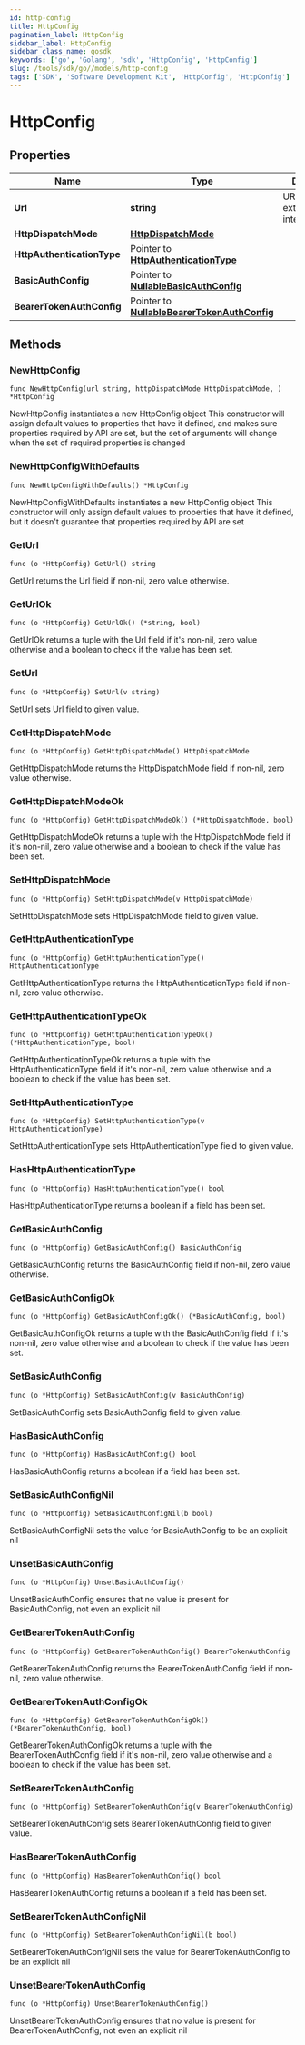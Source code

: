 ```yaml
---
id: http-config
title: HttpConfig
pagination_label: HttpConfig
sidebar_label: HttpConfig
sidebar_class_name: gosdk
keywords: ['go', 'Golang', 'sdk', 'HttpConfig', 'HttpConfig'] 
slug: /tools/sdk/go//models/http-config
tags: ['SDK', 'Software Development Kit', 'HttpConfig', 'HttpConfig']
---
```


# HttpConfig

## Properties

Name | Type | Description | Notes
------------ | ------------- | ------------- | -------------
**Url** | **string** | URL of the external/custom integration. | 
**HttpDispatchMode** | [**HttpDispatchMode**](http-dispatch-mode) |  | 
**HttpAuthenticationType** | Pointer to [**HttpAuthenticationType**](http-authentication-type) |  | [optional] [default to HTTPAUTHENTICATIONTYPE_NO_AUTH]
**BasicAuthConfig** | Pointer to [**NullableBasicAuthConfig**](basic-auth-config) |  | [optional] 
**BearerTokenAuthConfig** | Pointer to [**NullableBearerTokenAuthConfig**](bearer-token-auth-config) |  | [optional] 

## Methods

### NewHttpConfig

`func NewHttpConfig(url string, httpDispatchMode HttpDispatchMode, ) *HttpConfig`

NewHttpConfig instantiates a new HttpConfig object
This constructor will assign default values to properties that have it defined,
and makes sure properties required by API are set, but the set of arguments
will change when the set of required properties is changed

### NewHttpConfigWithDefaults

`func NewHttpConfigWithDefaults() *HttpConfig`

NewHttpConfigWithDefaults instantiates a new HttpConfig object
This constructor will only assign default values to properties that have it defined,
but it doesn't guarantee that properties required by API are set

### GetUrl

`func (o *HttpConfig) GetUrl() string`

GetUrl returns the Url field if non-nil, zero value otherwise.

### GetUrlOk

`func (o *HttpConfig) GetUrlOk() (*string, bool)`

GetUrlOk returns a tuple with the Url field if it's non-nil, zero value otherwise
and a boolean to check if the value has been set.

### SetUrl

`func (o *HttpConfig) SetUrl(v string)`

SetUrl sets Url field to given value.


### GetHttpDispatchMode

`func (o *HttpConfig) GetHttpDispatchMode() HttpDispatchMode`

GetHttpDispatchMode returns the HttpDispatchMode field if non-nil, zero value otherwise.

### GetHttpDispatchModeOk

`func (o *HttpConfig) GetHttpDispatchModeOk() (*HttpDispatchMode, bool)`

GetHttpDispatchModeOk returns a tuple with the HttpDispatchMode field if it's non-nil, zero value otherwise
and a boolean to check if the value has been set.

### SetHttpDispatchMode

`func (o *HttpConfig) SetHttpDispatchMode(v HttpDispatchMode)`

SetHttpDispatchMode sets HttpDispatchMode field to given value.


### GetHttpAuthenticationType

`func (o *HttpConfig) GetHttpAuthenticationType() HttpAuthenticationType`

GetHttpAuthenticationType returns the HttpAuthenticationType field if non-nil, zero value otherwise.

### GetHttpAuthenticationTypeOk

`func (o *HttpConfig) GetHttpAuthenticationTypeOk() (*HttpAuthenticationType, bool)`

GetHttpAuthenticationTypeOk returns a tuple with the HttpAuthenticationType field if it's non-nil, zero value otherwise
and a boolean to check if the value has been set.

### SetHttpAuthenticationType

`func (o *HttpConfig) SetHttpAuthenticationType(v HttpAuthenticationType)`

SetHttpAuthenticationType sets HttpAuthenticationType field to given value.

### HasHttpAuthenticationType

`func (o *HttpConfig) HasHttpAuthenticationType() bool`

HasHttpAuthenticationType returns a boolean if a field has been set.

### GetBasicAuthConfig

`func (o *HttpConfig) GetBasicAuthConfig() BasicAuthConfig`

GetBasicAuthConfig returns the BasicAuthConfig field if non-nil, zero value otherwise.

### GetBasicAuthConfigOk

`func (o *HttpConfig) GetBasicAuthConfigOk() (*BasicAuthConfig, bool)`

GetBasicAuthConfigOk returns a tuple with the BasicAuthConfig field if it's non-nil, zero value otherwise
and a boolean to check if the value has been set.

### SetBasicAuthConfig

`func (o *HttpConfig) SetBasicAuthConfig(v BasicAuthConfig)`

SetBasicAuthConfig sets BasicAuthConfig field to given value.

### HasBasicAuthConfig

`func (o *HttpConfig) HasBasicAuthConfig() bool`

HasBasicAuthConfig returns a boolean if a field has been set.

### SetBasicAuthConfigNil

`func (o *HttpConfig) SetBasicAuthConfigNil(b bool)`

 SetBasicAuthConfigNil sets the value for BasicAuthConfig to be an explicit nil

### UnsetBasicAuthConfig
`func (o *HttpConfig) UnsetBasicAuthConfig()`

UnsetBasicAuthConfig ensures that no value is present for BasicAuthConfig, not even an explicit nil
### GetBearerTokenAuthConfig

`func (o *HttpConfig) GetBearerTokenAuthConfig() BearerTokenAuthConfig`

GetBearerTokenAuthConfig returns the BearerTokenAuthConfig field if non-nil, zero value otherwise.

### GetBearerTokenAuthConfigOk

`func (o *HttpConfig) GetBearerTokenAuthConfigOk() (*BearerTokenAuthConfig, bool)`

GetBearerTokenAuthConfigOk returns a tuple with the BearerTokenAuthConfig field if it's non-nil, zero value otherwise
and a boolean to check if the value has been set.

### SetBearerTokenAuthConfig

`func (o *HttpConfig) SetBearerTokenAuthConfig(v BearerTokenAuthConfig)`

SetBearerTokenAuthConfig sets BearerTokenAuthConfig field to given value.

### HasBearerTokenAuthConfig

`func (o *HttpConfig) HasBearerTokenAuthConfig() bool`

HasBearerTokenAuthConfig returns a boolean if a field has been set.

### SetBearerTokenAuthConfigNil

`func (o *HttpConfig) SetBearerTokenAuthConfigNil(b bool)`

 SetBearerTokenAuthConfigNil sets the value for BearerTokenAuthConfig to be an explicit nil

### UnsetBearerTokenAuthConfig
`func (o *HttpConfig) UnsetBearerTokenAuthConfig()`

UnsetBearerTokenAuthConfig ensures that no value is present for BearerTokenAuthConfig, not even an explicit nil

